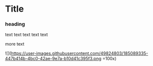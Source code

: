 # Title

### heading 

text text text text text

more text

![](https://user-images.githubusercontent.com/49824803/185089335-447b414b-4bc0-42ae-9e7a-b10d41c395f3.png =100x)
